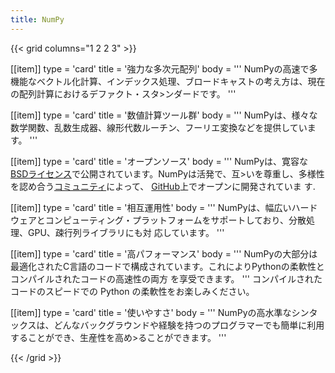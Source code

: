 ```yaml
---
title: NumPy
---
```


{{< grid columns="1 2 2 3" >}}

[[item]]
type = 'card'
title = '強力な多次元配列'
body = '''
NumPyの高速で多機能なベクトル化計算、インデックス処理、ブロードキャストの考え方は、現在の配列計算におけるデファクト・スタ>ンダードです。
'''

[[item]]
type = 'card'
title = '数値計算ツール群'
body = '''
NumPyは、様々な数学関数、乱数生成器、線形代数ルーチン、フーリエ変換などを提供しています。
'''

[[item]]
type = 'card'
title = 'オープンソース'
body = '''
NumPyは、寛容な[BSDライセンス](https://github.com/numpy/numpy/blob/main/LICENSE.txt)で公開されています。NumPyは活発で、互>いを尊重し、多様性を認め合う[コミュニティ](/ja/community)によって、 [GitHub](https://github.com/numpy/numpy)上でオープンに開発されていま
す.

[[item]]
type = 'card'
title = '相互運用性'
body = '''
NumPyは、幅広いハードウェアとコンピューティング・プラットフォームをサポートしており、分散処理、GPU、疎行列ライブラリにも対
応しています。
'''

[[item]]
type = 'card'
title = '高パフォーマンス'
body = '''
NumPyの大部分は最適化されたC言語のコードで構成されています。これによりPythonの柔軟性とコンパイルされたコードの高速性の両方
を享受できます。
''' コンパイルされたコードのスピードでの Python の柔軟性をお楽しみください。

[[item]]
type = 'card'
title = '使いやすさ'
body = '''
NumPyの高水準なシンタックスは、どんなバックグラウンドや経験を持つのプログラマーでも簡単に利用することができ、生産性を高め>ることができます。
'''

{{< /grid >}}

